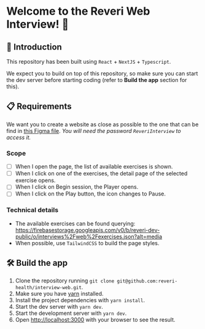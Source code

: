 # Welcome to the Reveri Web Interview! 👋

## 💬 Introduction

This repository has been built using `React` + `NextJS` + `Typescript`.

We expect you to build on top of this repository, so make sure you can start the dev server before starting coding (refer to **Build the app** section for this).

## 📋 Requirements

We want you to create a website as close as possible to the one that can be find in [this Figma file](https://www.figma.com/design/Cipq6Cn7ofPk30aiBmkkcP/Web-Interview-assets?node-id=0-1&t=uYnkLLiNjhGnhrnR-1). _You will need the password `ReveriInterview` to access it._

### Scope

- [ ] When I open the page, the list of available exercises is shown.
- [ ] When I click on one of the exercises, the detail page of the selected exercise opens.
- [ ] When I click on Begin session, the Player opens.
- [ ] When I click on the Play button, the icon changes to Pause.

### Technical details

- The available exercises can be found querying: https://firebasestorage.googleapis.com/v0/b/reveri-dev-public/o/interviews%2Fweb%2Fexercises.json?alt=media
- When possible, use `TailwindCSS` to build the page styles.

## 🛠️ Build the app

1. Clone the repository running `git clone git@github.com:reveri-health/interview-web.git`.
2. Make sure you have [yarn](https://yarnpkg.com/getting-started/install) installed.
3. Install the project dependencies with `yarn install`.
4. Start the dev server with `yarn dev`.
5. Start the development server with `yarn dev`.
6. Open [http://localhost:3000](http://localhost:3000) with your browser to see the result.
